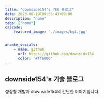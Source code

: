 ```yaml
---
title: "downside154's 기술 블로그"
date: 2023-06-19T09:55:43+09:00
description: "home"
tags: ["home"]
cascade:
    featured_image: './images/bg4.jpg'


ananke_socials:
    - name: github
      url: https://github.com/downside154
      color: '#ff6800'
---
```


## downside154's 기술 블로그

성장형 개발자 downside154의 간단한 이야기입니다.
